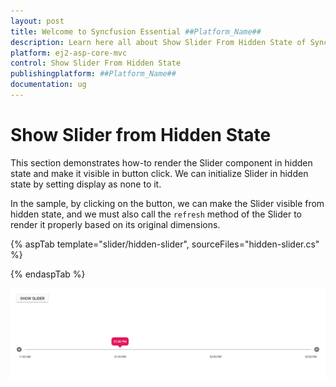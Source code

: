 ```yaml
---
layout: post
title: Welcome to Syncfusion Essential ##Platform_Name##
description: Learn here all about Show Slider From Hidden State of Syncfusion Essential ##Platform_Name## widgets based on HTML5 and jQuery.
platform: ej2-asp-core-mvc
control: Show Slider From Hidden State
publishingplatform: ##Platform_Name##
documentation: ug
---
```


# Show Slider from Hidden State

This section demonstrates how-to render the Slider component in hidden state and make it visible in button click. We can initialize Slider in hidden state by setting display as none to it.

In the sample, by clicking on the button, we can make the Slider visible from hidden state, and we must also call the `refresh` method of the Slider to render it properly based on its original dimensions.

{% aspTab template="slider/hidden-slider", sourceFiles="hidden-slider.cs" %}

{% endaspTab %}

![ASP .NET Core - Slider - Hidden - Slider](../images/hidden-slider.png)
